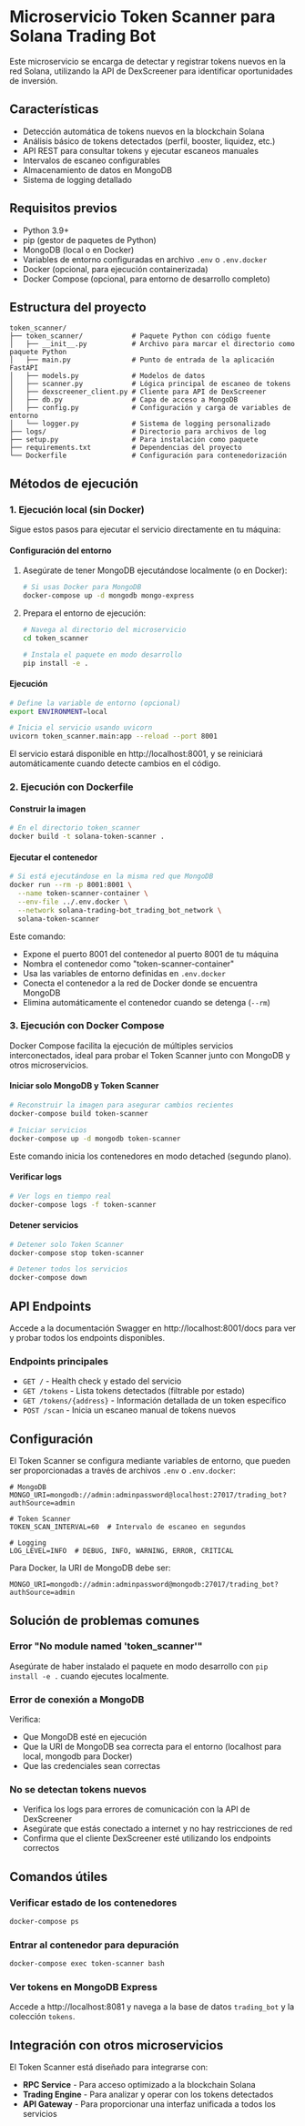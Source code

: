# Microservicio Token Scanner para Solana Trading Bot

Este microservicio se encarga de detectar y registrar tokens nuevos en la red Solana, utilizando la API de DexScreener para identificar oportunidades de inversión.

## Características

- Detección automática de tokens nuevos en la blockchain Solana
- Análisis básico de tokens detectados (perfil, booster, liquidez, etc.)
- API REST para consultar tokens y ejecutar escaneos manuales
- Intervalos de escaneo configurables
- Almacenamiento de datos en MongoDB
- Sistema de logging detallado

## Requisitos previos

- Python 3.9+
- pip (gestor de paquetes de Python)
- MongoDB (local o en Docker)
- Variables de entorno configuradas en archivo `.env` o `.env.docker`
- Docker (opcional, para ejecución containerizada)
- Docker Compose (opcional, para entorno de desarrollo completo)

## Estructura del proyecto

```
token_scanner/
├── token_scanner/            # Paquete Python con código fuente
│   ├── __init__.py           # Archivo para marcar el directorio como paquete Python
│   ├── main.py               # Punto de entrada de la aplicación FastAPI
│   ├── models.py             # Modelos de datos
│   ├── scanner.py            # Lógica principal de escaneo de tokens
│   ├── dexscreener_client.py # Cliente para API de DexScreener
│   ├── db.py                 # Capa de acceso a MongoDB
│   ├── config.py             # Configuración y carga de variables de entorno
│   └── logger.py             # Sistema de logging personalizado
├── logs/                     # Directorio para archivos de log
├── setup.py                  # Para instalación como paquete
├── requirements.txt          # Dependencias del proyecto
└── Dockerfile                # Configuración para contenedorización
```

## Métodos de ejecución

### 1. Ejecución local (sin Docker)

Sigue estos pasos para ejecutar el servicio directamente en tu máquina:

#### Configuración del entorno

1. Asegúrate de tener MongoDB ejecutándose localmente (o en Docker):
   ```bash
   # Si usas Docker para MongoDB
   docker-compose up -d mongodb mongo-express
   ```

2. Prepara el entorno de ejecución:
   ```bash
   # Navega al directorio del microservicio
   cd token_scanner
   
   # Instala el paquete en modo desarrollo
   pip install -e .
   ```

#### Ejecución

```bash
# Define la variable de entorno (opcional)
export ENVIRONMENT=local

# Inicia el servicio usando uvicorn
uvicorn token_scanner.main:app --reload --port 8001
```

El servicio estará disponible en http://localhost:8001, y se reiniciará automáticamente cuando detecte cambios en el código.

### 2. Ejecución con Dockerfile

#### Construir la imagen

```bash
# En el directorio token_scanner
docker build -t solana-token-scanner .
```

#### Ejecutar el contenedor

```bash
# Si está ejecutándose en la misma red que MongoDB
docker run --rm -p 8001:8001 \
  --name token-scanner-container \
  --env-file ../.env.docker \
  --network solana-trading-bot_trading_bot_network \
  solana-token-scanner
```

Este comando:
- Expone el puerto 8001 del contenedor al puerto 8001 de tu máquina
- Nombra el contenedor como "token-scanner-container"
- Usa las variables de entorno definidas en `.env.docker`
- Conecta el contenedor a la red de Docker donde se encuentra MongoDB
- Elimina automáticamente el contenedor cuando se detenga (`--rm`)

### 3. Ejecución con Docker Compose

Docker Compose facilita la ejecución de múltiples servicios interconectados, ideal para probar el Token Scanner junto con MongoDB y otros microservicios.

#### Iniciar solo MongoDB y Token Scanner

```bash
# Reconstruir la imagen para asegurar cambios recientes
docker-compose build token-scanner

# Iniciar servicios
docker-compose up -d mongodb token-scanner
```

Este comando inicia los contenedores en modo detached (segundo plano).

#### Verificar logs

```bash
# Ver logs en tiempo real
docker-compose logs -f token-scanner
```

#### Detener servicios

```bash
# Detener solo Token Scanner
docker-compose stop token-scanner

# Detener todos los servicios
docker-compose down
```

## API Endpoints

Accede a la documentación Swagger en http://localhost:8001/docs para ver y probar todos los endpoints disponibles.

### Endpoints principales

- `GET /` - Health check y estado del servicio
- `GET /tokens` - Lista tokens detectados (filtrable por estado)
- `GET /tokens/{address}` - Información detallada de un token específico
- `POST /scan` - Inicia un escaneo manual de tokens nuevos

## Configuración

El Token Scanner se configura mediante variables de entorno, que pueden ser proporcionadas a través de archivos `.env` o `.env.docker`:

```
# MongoDB
MONGO_URI=mongodb://admin:adminpassword@localhost:27017/trading_bot?authSource=admin

# Token Scanner
TOKEN_SCAN_INTERVAL=60  # Intervalo de escaneo en segundos

# Logging
LOG_LEVEL=INFO  # DEBUG, INFO, WARNING, ERROR, CRITICAL
```

Para Docker, la URI de MongoDB debe ser:
```
MONGO_URI=mongodb://admin:adminpassword@mongodb:27017/trading_bot?authSource=admin
```

## Solución de problemas comunes

### Error "No module named 'token_scanner'"

Asegúrate de haber instalado el paquete en modo desarrollo con `pip install -e .` cuando ejecutes localmente.

### Error de conexión a MongoDB

Verifica:
- Que MongoDB esté en ejecución
- Que la URI de MongoDB sea correcta para el entorno (localhost para local, mongodb para Docker)
- Que las credenciales sean correctas

### No se detectan tokens nuevos

- Verifica los logs para errores de comunicación con la API de DexScreener
- Asegúrate que estás conectado a internet y no hay restricciones de red
- Confirma que el cliente DexScreener esté utilizando los endpoints correctos

## Comandos útiles

### Verificar estado de los contenedores

```bash
docker-compose ps
```

### Entrar al contenedor para depuración

```bash
docker-compose exec token-scanner bash
```

### Ver tokens en MongoDB Express

Accede a http://localhost:8081 y navega a la base de datos `trading_bot` y la colección `tokens`.

## Integración con otros microservicios

El Token Scanner está diseñado para integrarse con:
- **RPC Service** - Para acceso optimizado a la blockchain Solana
- **Trading Engine** - Para analizar y operar con los tokens detectados
- **API Gateway** - Para proporcionar una interfaz unificada a todos los servicios